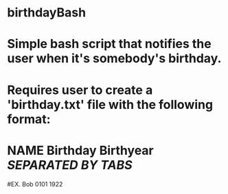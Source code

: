 # birthdayBash
# Simple bash script that notifies the user when it's somebody's birthday.
# Requires user to create a 'birthday.txt' file with the following format:
#     NAME  Birthday  Birthyear   *SEPARATED BY TABS*
#EX.  Bob   0101      1922
